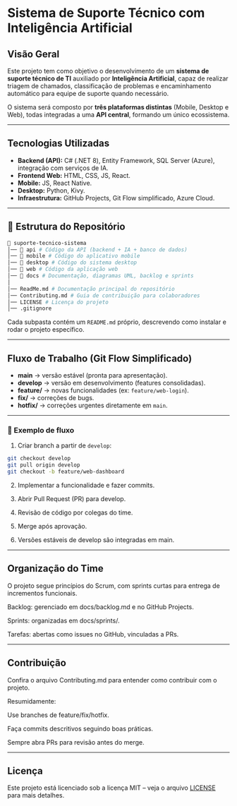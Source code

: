 # Sistema de Suporte Técnico com Inteligência Artificial

## Visão Geral
Este projeto tem como objetivo o desenvolvimento de um **sistema de suporte técnico de TI** auxiliado por **Inteligência Artificial**, capaz de realizar triagem de chamados, classificação de problemas e encaminhamento automático para equipe de suporte quando necessário.  

O sistema será composto por **três plataformas distintas** (Mobile, Desktop e Web), todas integradas a uma **API central**, formando um único ecossistema.

---

## Tecnologias Utilizadas
- **Backend (API):** C# (.NET 8), Entity Framework, SQL Server (Azure), integração com serviços de IA.  
- **Frontend Web:** HTML, CSS, JS, React.  
- **Mobile:** JS, React Native.  
- **Desktop:** Python, Kivy.  
- **Infraestrutura:** GitHub Projects, Git Flow simplificado, Azure Cloud.  

---

## 📂 Estrutura do Repositório
```bash
📂 suporte-tecnico-sistema
│── 📂 api # Código da API (backend + IA + banco de dados)
│── 📂 mobile # Código do aplicativo mobile
│── 📂 desktop # Código do sistema desktop
│── 📂 web # Código da aplicação web
│── 📂 docs # Documentação, diagramas UML, backlog e sprints
│
│── ReadMe.md # Documentação principal do repositório
│── Contributing.md # Guia de contribuição para colaboradores
│── LICENSE # Licença do projeto
│── .gitignore
```

Cada subpasta contém um `README.md` próprio, descrevendo como instalar e rodar o projeto específico.

---

## Fluxo de Trabalho (Git Flow Simplificado)

- **main** → versão estável (pronta para apresentação).  
- **develop** → versão em desenvolvimento (features consolidadas).  
- **feature/** → novas funcionalidades (ex: `feature/web-login`).  
- **fix/** → correções de bugs.  
- **hotfix/** → correções urgentes diretamente em `main`.  

---

### 📝 Exemplo de fluxo
1. Criar branch a partir de `develop`:  
```bash
git checkout develop
git pull origin develop
git checkout -b feature/web-dashboard
```

2. Implementar a funcionalidade e fazer commits.

3. Abrir Pull Request (PR) para develop.

4. Revisão de código por colegas do time.

5. Merge após aprovação.

6. Versões estáveis de develop são integradas em main.

---

## Organização do Time

O projeto segue princípios do Scrum, com sprints curtas para entrega de incrementos funcionais.

Backlog: gerenciado em docs/backlog.md e no GitHub Projects.

Sprints: organizadas em docs/sprints/.

Tarefas: abertas como issues no GitHub, vinculadas a PRs.

---

## Contribuição

Confira o arquivo Contributing.md para entender como contribuir com o projeto.

Resumidamente:

Use branches de feature/fix/hotfix.

Faça commits descritivos seguindo boas práticas.

Sempre abra PRs para revisão antes do merge.

---

## Licença

Este projeto está licenciado sob a licença MIT – veja o arquivo [LICENSE]() para mais detalhes.